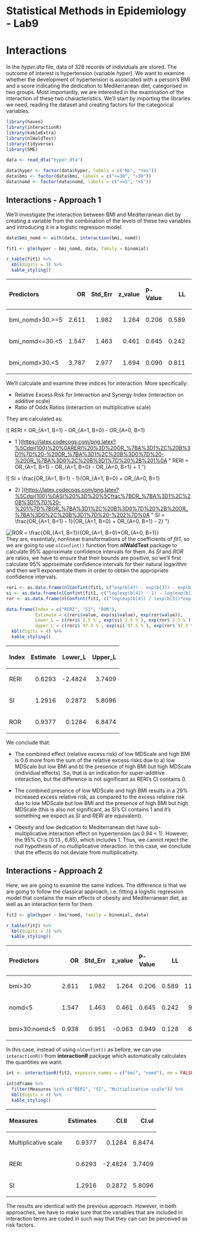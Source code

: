 Statistical Methods in Epidemiology - Lab9
================

# Interactions

In the *hyper.dta* file, data of 328 records of individuals are stored.
The outcome of interest is hypertension (variable *hyper*). We want to
examine whether the development of hypertension is associated with a
person’s BMI and a score indicating the dedication to Mediterranean
diet, categorised in two groups. Most importantly, we are interested in
the examination of the interaction of these two characteristics. We’ll
start by importing the libraries we need, reading the dataset and
creating factors for the categorical variables.

``` r
library(haven)
library(interactionR)
library(kableExtra)
library(nlWaldTest)
library(tidyverse)
library(SME)
```

``` r
data <- read_dta("hyper.dta")

data$hyper <- factor(data$hyper, labels = c("No", "Yes"))
data$bmi <- factor(data$bmi, labels = c("<=30", ">30"))
data$nomd <- factor(data$nomd, labels = c(">=5", "<5"))
```

## Interactions - Approach 1

We’ll investigate the interaction between BMI and Mediterranean diet by
creating a variable from the combination of the levels of these two
variables and introducing it in a logistic regression model.

``` r
data$bmi_nomd <- with(data, interaction(bmi, nomd))

fit1 <- glm(hyper ~ bmi_nomd, data, family = binomial)

r_table(fit1) %>%
  kbl(digits = 3) %>%
  kable_styling()
```

<table class="table" style="margin-left: auto; margin-right: auto;">

<thead>

<tr>

<th style="text-align:left;">

Predictors

</th>

<th style="text-align:right;">

OR

</th>

<th style="text-align:right;">

Std\_Err

</th>

<th style="text-align:right;">

z\_value

</th>

<th style="text-align:left;">

P-Value

</th>

<th style="text-align:right;">

LL

</th>

<th style="text-align:right;">

UL

</th>

</tr>

</thead>

<tbody>

<tr>

<td style="text-align:left;">

bmi\_nomd\>30.\>=5

</td>

<td style="text-align:right;">

2.611

</td>

<td style="text-align:right;">

1.982

</td>

<td style="text-align:right;">

1.264

</td>

<td style="text-align:left;">

0.206

</td>

<td style="text-align:right;">

0.589

</td>

<td style="text-align:right;">

11.565

</td>

</tr>

<tr>

<td style="text-align:left;">

bmi\_nomd\<=30.\<5

</td>

<td style="text-align:right;">

1.547

</td>

<td style="text-align:right;">

1.463

</td>

<td style="text-align:right;">

0.461

</td>

<td style="text-align:left;">

0.645

</td>

<td style="text-align:right;">

0.242

</td>

<td style="text-align:right;">

9.878

</td>

</tr>

<tr>

<td style="text-align:left;">

bmi\_nomd\>30.\<5

</td>

<td style="text-align:right;">

3.787

</td>

<td style="text-align:right;">

2.977

</td>

<td style="text-align:right;">

1.694

</td>

<td style="text-align:left;">

0.090

</td>

<td style="text-align:right;">

0.811

</td>

<td style="text-align:right;">

17.681

</td>

</tr>

</tbody>

</table>

We’ll calculate and examine three indices for interaction. More
specifically:

  - Relative Excess Risk for Interaction and Synergy Index (interaction
    on additive scale)
  - Ratio of Odds Ratios (interaction on multiplicative scale)

They are calculated as:

  
![ &#10;RERI = OR\_{A=1, B=1} - OR\_{A=1, B=0} - OR\_{A=0, B=1}
+ 1&#10;](https://latex.codecogs.com/png.latex?%5Cdpi{100}%20%0ARERI%20%3D%20OR_%7BA%3D1%2C%20B%3D1%7D%20-%20OR_%7BA%3D1%2C%20B%3D0%7D%20-%20OR_%7BA%3D0%2C%20B%3D1%7D%20%2B%201%0A
" 
RERI = OR_{A=1, B=1} - OR_{A=1, B=0} - OR_{A=0, B=1} + 1
")  

  
![&#10;SI = \\frac{OR\_{A=1, B=1} - 1}{OR\_{A=1, B=0} + OR\_{A=0, B=1}
- 2}&#10;](https://latex.codecogs.com/png.latex?%5Cdpi{100}%0ASI%20%3D%20%5Cfrac%7BOR_%7BA%3D1%2C%20B%3D1%7D%20-%201%7D%7BOR_%7BA%3D1%2C%20B%3D0%7D%20%2B%20OR_%7BA%3D0%2C%20B%3D1%7D%20-%202%7D%0A
"
SI = \\frac{OR_{A=1, B=1} - 1}{OR_{A=1, B=0} + OR_{A=0, B=1} - 2}
")  

  
![&#10;ROR = \\frac{OR\_{A=1, B=1}}{OR\_{A=1, B=0}\*OR\_{A=0,
B=1}}&#10;](https://latex.codecogs.com/png.latex?%5Cdpi{100}%0AROR%20%3D%20%5Cfrac%7BOR_%7BA%3D1%2C%20B%3D1%7D%7D%7BOR_%7BA%3D1%2C%20B%3D0%7D%2AOR_%7BA%3D0%2C%20B%3D1%7D%7D%0A
"
ROR = \\frac{OR_{A=1, B=1}}{OR_{A=1, B=0}*OR_{A=0, B=1}}
")  
They are, essentialy, nonlinear transformations of the coefficients of
*fit1*, so we are going to use `nlConfint()` function from
**nlWaldTest** package to calculate 95% approximate confidence intervals
for them. As *SI* and *ROR* are ratios, we have to ensure that their
bounds are positive, so we’ll first calculate 95% approximate confidence
intervals for their natural logarithm and then we’ll exponentiate them
in order to obtain the appropriate confidence intervals.

``` r
reri <- as.data.frame(nlConfint(fit1, c("exp(b[4]) - exp(b[3]) - exp(b[2]) + 1")))
si <- as.data.frame(nlConfint(fit1, c("log(exp(b[4]) - 1) - log(exp(b[3]) + exp(b[2]) - 2)")))
ror <- as.data.frame(nlConfint(fit1, c("log(exp(b[4]) / (exp(b[3])*exp(b[2])))")))

data.frame(Index = c("RERI", "SI", "ROR"),
           Estimate = c(reri$value, exp(si$value), exp(ror$value)),
           Lower_L = c(reri$`2.5 %`, exp(si$`2.5 %`), exp(ror$`2.5 %`)),
           Upper_L = c(reri$`97.5 %`, exp(si$`97.5 %`), exp(ror$`97.5 %`))) %>%
  kbl(digits = 4) %>%
  kable_styling()
```

<table class="table" style="margin-left: auto; margin-right: auto;">

<thead>

<tr>

<th style="text-align:left;">

Index

</th>

<th style="text-align:right;">

Estimate

</th>

<th style="text-align:right;">

Lower\_L

</th>

<th style="text-align:right;">

Upper\_L

</th>

</tr>

</thead>

<tbody>

<tr>

<td style="text-align:left;">

RERI

</td>

<td style="text-align:right;">

0.6293

</td>

<td style="text-align:right;">

\-2.4824

</td>

<td style="text-align:right;">

3.7409

</td>

</tr>

<tr>

<td style="text-align:left;">

SI

</td>

<td style="text-align:right;">

1.2916

</td>

<td style="text-align:right;">

0.2872

</td>

<td style="text-align:right;">

5.8096

</td>

</tr>

<tr>

<td style="text-align:left;">

ROR

</td>

<td style="text-align:right;">

0.9377

</td>

<td style="text-align:right;">

0.1284

</td>

<td style="text-align:right;">

6.8474

</td>

</tr>

</tbody>

</table>

We conclude that:

  - The combined effect (relative excess risk) of low MDScale and high
    BMI is 0.6 more from the sum of the relative excess risks due to a)
    low MDScale but low BMI and b) the presence of high BMI but high
    MDScale (individual effects). So, that is an indication for
    super-additive interaction, but the difference is not significant as
    RERI’s CI contains 0.

  - The combined presence of low MDScale and high BMI results in a 29%
    increased excess relative risk, as compared to the excess relative
    risk due to low MDScale but low BMI and the presence of high BMI but
    high MDScale (this is also not significant, as SI’s CI contains 1
    and it’s something we expect as *SI* and *RERI* are equivalent).

  - Obesity and low dedication to Mediterranean diet have
    sub-multiplicative interaction effect on hypertension (as 0.94 \<
    1). However, the 95% CI is (0.13 , 6.85), which includes 1. Thus, we
    cannot reject the null hypothesis of no multiplicative interaction.
    In this case, we conclude that the effects do not deviate from
    multiplicativity.

## Interactions - Approach 2

Here, we are going to examine the same indices. The difference is that
we are going to follow the classical approach, i.e. fitting a logistic
regression model that contains the main effects of obesity and
Mediterranean diet, as well as an interaction term for them.

``` r
fit2 <- glm(hyper ~ bmi*nomd, family = binomial, data)

r_table(fit2) %>%
  kbl(digits = 3) %>%
  kable_styling()
```

<table class="table" style="margin-left: auto; margin-right: auto;">

<thead>

<tr>

<th style="text-align:left;">

Predictors

</th>

<th style="text-align:right;">

OR

</th>

<th style="text-align:right;">

Std\_Err

</th>

<th style="text-align:right;">

z\_value

</th>

<th style="text-align:left;">

P-Value

</th>

<th style="text-align:right;">

LL

</th>

<th style="text-align:right;">

UL

</th>

</tr>

</thead>

<tbody>

<tr>

<td style="text-align:left;">

bmi\>30

</td>

<td style="text-align:right;">

2.611

</td>

<td style="text-align:right;">

1.982

</td>

<td style="text-align:right;">

1.264

</td>

<td style="text-align:left;">

0.206

</td>

<td style="text-align:right;">

0.589

</td>

<td style="text-align:right;">

11.565

</td>

</tr>

<tr>

<td style="text-align:left;">

nomd\<5

</td>

<td style="text-align:right;">

1.547

</td>

<td style="text-align:right;">

1.463

</td>

<td style="text-align:right;">

0.461

</td>

<td style="text-align:left;">

0.645

</td>

<td style="text-align:right;">

0.242

</td>

<td style="text-align:right;">

9.878

</td>

</tr>

<tr>

<td style="text-align:left;">

bmi\>30:nomd\<5

</td>

<td style="text-align:right;">

0.938

</td>

<td style="text-align:right;">

0.951

</td>

<td style="text-align:right;">

\-0.063

</td>

<td style="text-align:left;">

0.949

</td>

<td style="text-align:right;">

0.128

</td>

<td style="text-align:right;">

6.847

</td>

</tr>

</tbody>

</table>

In this case, instead of using `nlConfint()` as before, we can use
`interactionR()` from **interactionR** package which automatically
calculates the quantities we want.

``` r
int <- interactionR(fit2, exposure_names = c("bmi", "nomd"), em = FALSE)

int$dframe %>%
  filter(Measures %in% c("RERI", "SI", "Multiplicative scale")) %>%
  kbl(digits = 4) %>%
  kable_styling()
```

<table class="table" style="margin-left: auto; margin-right: auto;">

<thead>

<tr>

<th style="text-align:left;">

Measures

</th>

<th style="text-align:right;">

Estimates

</th>

<th style="text-align:right;">

CI.ll

</th>

<th style="text-align:right;">

CI.ul

</th>

</tr>

</thead>

<tbody>

<tr>

<td style="text-align:left;">

Multiplicative scale

</td>

<td style="text-align:right;">

0.9377

</td>

<td style="text-align:right;">

0.1284

</td>

<td style="text-align:right;">

6.8474

</td>

</tr>

<tr>

<td style="text-align:left;">

RERI

</td>

<td style="text-align:right;">

0.6293

</td>

<td style="text-align:right;">

\-2.4824

</td>

<td style="text-align:right;">

3.7409

</td>

</tr>

<tr>

<td style="text-align:left;">

SI

</td>

<td style="text-align:right;">

1.2916

</td>

<td style="text-align:right;">

0.2872

</td>

<td style="text-align:right;">

5.8096

</td>

</tr>

</tbody>

</table>

The results are identical with the previous approach. However, in both
approaches, we have to make sure that the variables that are included in
interaction terms are coded in such way that they can can be perceived
as risk factors.
